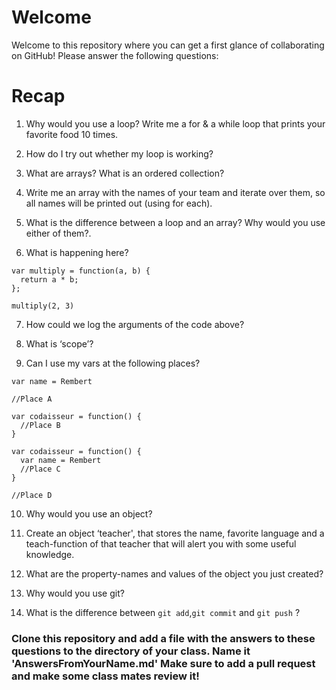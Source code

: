 # Welcome

Welcome to this repository where you can get a first glance of collaborating on GitHub! Please answer the following questions:

# Recap

1) Why would you use a loop? Write me a for & a while loop that prints your favorite food 10 times.

2) How do I try out whether my loop is working?

3) What are arrays? What is an ordered collection?

4) Write me an array with the names of your team and iterate over them, so all names will be printed out (using for each).

5) What is the difference between a loop and an array? Why would you use either of them?.

6) What is happening here?

```
var multiply = function(a, b) {
  return a * b; 
};

multiply(2, 3)
```

7) How could we log the arguments of the code above?

8) What is ‘scope’?

9) Can I use my vars at the following places?

```
var name = Rembert 

//Place A

var codaisseur = function() { 
  //Place B
}
```
```
var codaisseur = function() {
  var name = Rembert 
  //Place C
}

//Place D
```

10) Why would you use an object?

11) Create an object ‘teacher', that stores the name, 
favorite language and a teach-function of that teacher that will alert you with some useful knowledge.

12) What are the property-names and values of the object you just created?

13) Why would you use git? 

14) What is the difference between `git add`,`git commit` and `git push` ?

### Clone this repository and add a file with the answers to these questions to the directory of your class. Name it 'AnswersFromYourName.md' Make sure to add a pull request and make some class mates review it!